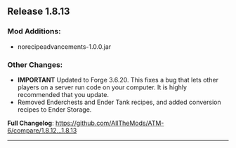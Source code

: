 ## Release 1.8.13

### Mod Additions:
- norecipeadvancements-1.0.0.jar
### Other Changes:
* **IMPORTANT** Updated to Forge 3.6.20. This fixes a bug that lets other players on a server run code on your computer. It is highly recommended that you update.
* Removed Enderchests and Ender Tank recipes, and added conversion recipes to Ender Storage.

**Full Changelog**: https://github.com/AllTheMods/ATM-6/compare/1.8.12...1.8.13

--------------------------------------------------------------------------------
